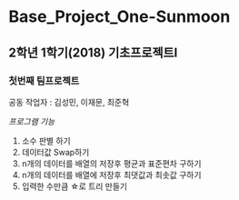 # Base_Project_One-Sunmoon
## 2학년 1학기(2018) 기초프로젝트I
### 첫번째 팀프로젝트

공동 작업자 : 김성민, 이재문, 최준혁

*프로그램 기능*

1. 소수 판별 하기
2. 데이터값 Swap하기
3. n개의 데이터를 배열의 저장후 평균과 표준편차 구하기
4. n개의 데이터를 배열에 저장후 최댓값과 최솟값 구하기
5. 입력한 수만큼 ☆로 트리 만들기
